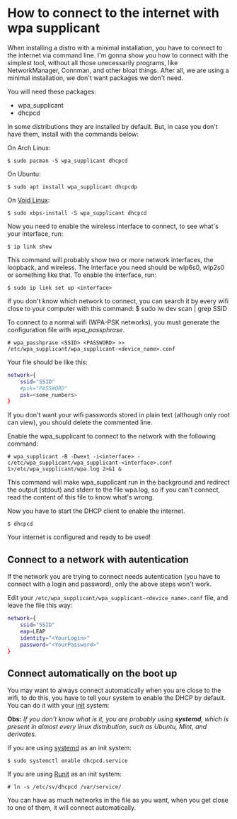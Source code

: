 # How to connect to the internet with wpa supplicant


When installing a distro with a minimal installation, you have to connect to the internet via command line. I'm gonna show you how to connect with the simplest tool, without all those unecessarily programs, like NetworkManager, Connman, and other bloat things. After all, we are using a minimal installation, we don't want packages we don't need.

You will need these packages:

- wpa_supplicant
- dhcpcd

In some distributions they are installed by default. But, in case you don't have them, install with the commands below:

On Arch Linux:

    $ sudo pacman -S wpa_supplicant dhcpcd

On Ubuntu:

    $ sudo apt install wpa_supplicant dhcpcdp

On [Void Linux](https://voidlinux.org/):

    $ sudo xbps-install -S wpa_supplicant dhcpcd

Now you need to enable the wireless interface to connect, to see what's your interface,
run:

    $ ip link show

This command will probably show two or more network interfaces, the loopback, and wireless. The interface you need should be wlp6s0, wlp2s0 or something like that. To enable the interface, run:

    $ sudo ip link set up <interface>

If you don't know which network to connect, you can search it by every wifi close to your computer with this command:
    $ sudo iw dev <interface> scan | grep SSID

To connect to a normal wifi (WPA-PSK networks), you must generate the configuration file
with _wpa\_passphrase_.

    # wpa_passhprase <SSID> <PASSWORD> >> /etc/wpa_supplicant/wpa_supplicant-<device_name>.conf

Your file should be like this:

```bash
network={
    ssid="SSID"
    #psk="PASSWORD"
    psk=<some_numbers>
}
```
If you don't want your wifi passwords stored in plain text (although only root can view), you should delete the commented line.

Enable the wpa_supplicant to connect to the network with the following command:

    # wpa_supplicant -B -Dwext -i<interface> -c/etc/wpa_supplicant/wpa_supplicant-<interface>.conf 1>/etc/wpa_supplicant/wpa.log 2>&1 &

This command will make wpa_supplicant run in the background and redirect the output (stdout) and stderr to the file wpa.log, so if you can't connect, read the content of this file to know what's wrong.

Now you have to start the DHCP client to enable the internet.

    $ dhcpcd

Your internet is configured and ready to be used!

## Connect to a network with autentication
If the network you are trying to connect needs autentication (you have to connect with a login and password), only the above steps won't work.

Edit your `/etc/wpa_supplicant/wpa_supplicant-<device_name>.conf` file, and leave the file this way:

```bash
network={
    ssid="SSID"
    eap=LEAP
    identity="<YourLogin>"
    password="<YourPassword>"
}
```

## Connect automatically on the boot up

You may want to always connect automatically when you are close to the wifi, to do this, you
have to tell your system to enable the DHCP by default. You can do it with your [init](https://en.wikipedia.org/wiki/Init) system:

**Obs:** _If you don't know what is it, you are probably using **systemd**, which is present in almost every linux distribution, such as Ubuntu, Mint, and derivates._

If you are using [systemd](https://en.wikipedia.org/wiki/Systemd) as an init system:

    $ sudo systemctl enable dhcpcd.service

If you are using [Runit](https://wiki.voidlinux.eu/Runit) as an init system:

    # ln -s /etc/sv/dhcpcd /var/service/

You can have as much networks in the file as you want, when you get close to one of them, it will connect automatically.

